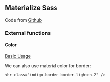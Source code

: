 ## Materialize Sass

Code from [Github](https://github.com/Dogfalo/materialize/tree/v1-dev/sass)

### External functions

#### Color

[Basic Usage](http://next.materializecss.com/color.html)

We can also use material color for border:

``` css
<hr class="indigo-border border-lighten-2" />
```

